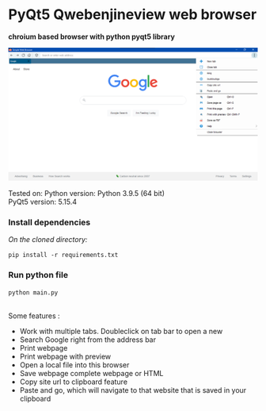 # PyQt5 Qwebenjineview web browser
**chroium based browser with python pyqt5 library**

<img src="./browser-screenshot.png" alt="Screenshot"/>

Tested on:
Python version: Python 3.9.5 (64 bit)<br>
PyQt5 version: 5.15.4

<h3>Install dependencies</h3>
<i>On the cloned directory:</i>

```
pip install -r requirements.txt
```

<h3>Run python file</h3>

```
python main.py
```

<br>
Some features :
  <ul>
    <li>Work with multiple tabs. Doubleclick on tab bar to open a new</li>
    <li>Search Google right from the address bar</li>
    <li>Print webpage</li>
    <li>Print webpage with preview</li>
    <li>Open a local file into this browser</li>
    <li>Save webpage complete webpage or HTML</li>
    <li>Copy site url to clipboard feature</li>
    <li>Paste and go, which will navigate to that website that is saved in your clipboard</li>
  </ul>
<br>

